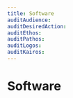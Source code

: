 ```yaml
---
title: Software
auditAudience:
auditDesiredAction:
auditEthos:
auditPathos:
auditLogos:
auditKairos:
---
```


# Software
